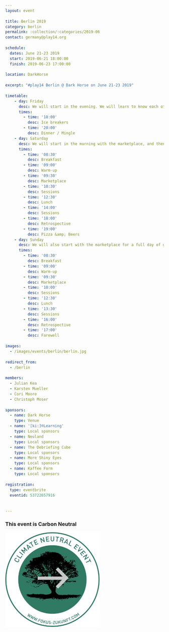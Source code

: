 ```yaml
---
layout: event

title: Berlin 2019
category: berlin
permalink: :collection/:categories/2019-06
contact: germany@play14.org

schedule:
  dates: June 21-23 2019
  start: 2019-06-21 18:00:00
  finish: 2019-06-23 17:00:00

location: DarkHorse

excerpt: "#play14 Berlin @ Dark Horse on June 21-23 2019"

timetable:
    - day: Friday
      desc: We will start in the evening. We will learn to know each other and share a nice dinner all together.
      times:
        - time: '18:00'
          desc: Ice breakers
        - time: '20:00'
          desc: Dinner / Mingle
    - day: Saturday
      desc: We will start in the morning with the marketplace, and then we will play games all day long.
      times:
        - time: '08:30'
          desc: Breakfast
        - time: '09:00'
          desc: Warm-up
        - time: '09:30'
          desc: Marketplace
        - time: '10:30'
          desc: Sessions
        - time: '12:30'
          desc: Lunch
        - time: '14:00'
          desc: Sessions
        - time: '18:00'
          desc: Retrospective
        - time: '19:00'
          desc: Pizza &amp; Beers
    - day: Sunday
      desc: We will also start with the marketplace for a full day of games. Whoever needs to catch a plane can leave earlier.
      times:
        - time: '08:30'
          desc: Breakfast
        - time: '09:00'
          desc: Warm-up
        - time: '09:30'
          desc: Marketplace
        - time: '10:00'
          desc: Sessions
        - time: '12:30'
          desc: Lunch
        - time: '13:30'
          desc: Sessions
        - time: '16:00'
          desc: Retrospective
        - time: '17:00'
          desc: Farewell

images:
  - /images/events/berlin/berlin.jpg

redirect_from:
  - /berlin

members:
  - Julian Kea
  - Karsten Mueller
  - Cori Moore
  - Christoph Moser

sponsors:
  - name: Dark Horse
    type: Venue
  - name: '[ki:]®Learning'
    type: Local sponsors
  - name: Neuland
    type: Local sponsors
  - name: The Debriefing Cube
    type: Local sponsors
  - name: More Shiny Eyes
    type: Local sponsors
  - name: Kaffee Form
    type: Local sponsors

registration: 
  type: eventbrite
  eventid: 53722657916


---
```


### This event is Carbon Neutral

<img src="/images/sponsors/berlin/2019/climate-neutral.png" alt="carbon neutral" width="300"/>
